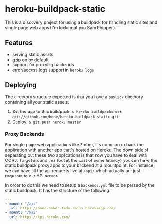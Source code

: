 # heroku-buildpack-static
This is a discovery project for using a buildpack for handling static sites and single page web apps (I'm lookingat you Sam Phippen).

## Features
* serving static assets
* gzip on by default
* support for proxying backends
* error/access logs support in `heroku logs`

## Deploying
The directory structure expected is that you have a `public/` directory containing all your static assets.

1. Set the app to this buildpack: `$ heroku buildpacks:set git://github.com/hone/heroku-buildpack-static.git`.
2. Deploy: `$ git push heroku master`

### Proxy Backends
For single page web applications like Ember, it's common to back the application with another app that's hosted on Heroku. The down side of separating out these two applications is that now you have to deal with CORS. To get around this (but at the cost of some latency) you can have the static buildpack proxy apps to your backend at a mountpoint. For instance, we can have all the api requests live at `/api/` which actually are just requests to our API server.

In order to do this we need to setup a `backends.yml` file to be parsed by the static buildpack. It has the structure of the following:

```yaml
---
- mount: "/api"
  url: https://hone-ember-todo-rails.herokuapp.com/
- mount: "/kpi"
  url: https://kpi.heroku.com/
```
